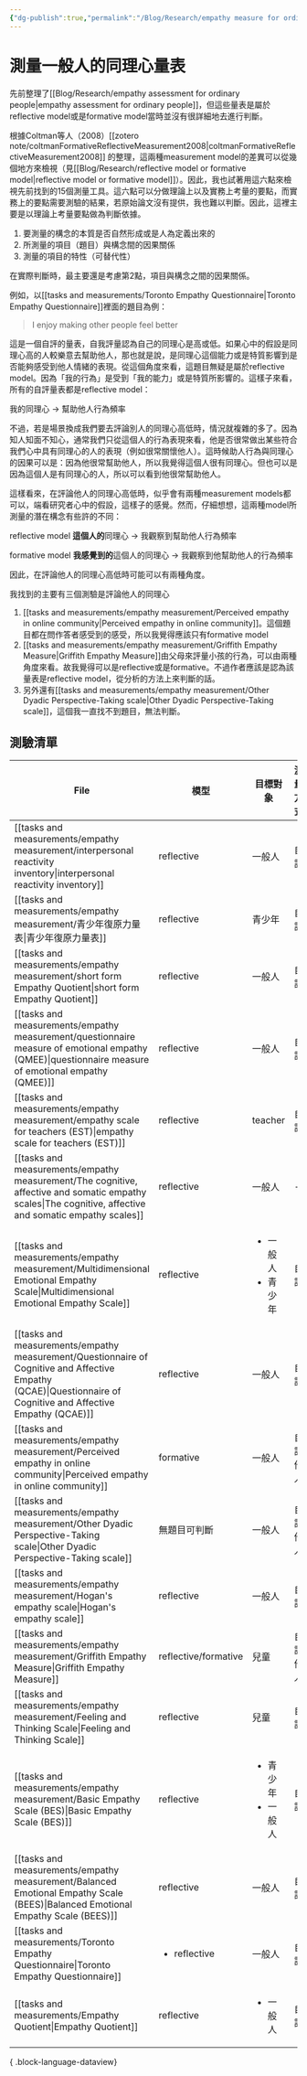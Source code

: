 ```yaml
---
{"dg-publish":true,"permalink":"/Blog/Research/empathy measure for ordinary people reflective or formative model/","title":"測量一般人的同理心量表是reflective or formative model","tags":["blog","empathy","measurement","inventory","reflective","formative","manuscript"],"created":"2022-07-20","updated":""}
---
```



# 測量一般人的同理心量表

先前整理了[[Blog/Research/empathy assessment for ordinary people\|empathy assessment for ordinary people]]，但這些量表是屬於reflective model或是formative model當時並沒有很詳細地去進行判斷。

根據Coltman等人（2008）[[zotero note/coltmanFormativeReflectiveMeasurement2008\|coltmanFormativeReflectiveMeasurement2008]] 的整理，這兩種measurement model的差異可以從幾個地方來檢視（見[[Blog/Research/reflective model or formative model\|reflective model or formative model]]）。因此，我也試著用這六點來檢視先前找到的15個測量工具。這六點可以分做理論上以及實務上考量的要點，而實務上的要點需要測驗的結果，若原始論文沒有提供，我也難以判斷。因此，這裡主要是以理論上考量要點做為判斷依據。


1. 要測量的構念的本質是否自然形成或是人為定義出來的
2. 所測量的項目（題目）與構念間的因果關係
3. 測量的項目的特性（可替代性）

在實際判斷時，最主要還是考慮第2點，項目與構念之間的因果關係。

<style> .container {font-family: sans-serif; text-align: center;} .button-wrapper button {z-index: 1;height: 40px; width: 100px; margin: 10px;padding: 5px;} .excalidraw .App-menu_top .buttonList { display: flex;} .excalidraw-wrapper { height: 800px; margin: 50px; position: relative;} :root[dir="ltr"] .excalidraw .layer-ui__wrapper .zen-mode-transition.App-menu_bottom--transition-left {transform: none;} </style><script src="https://cdn.jsdelivr.net/npm/react@17/umd/react.production.min.js"></script><script src="https://cdn.jsdelivr.net/npm/react-dom@17/umd/react-dom.production.min.js"></script><script type="text/javascript" src="https://cdn.jsdelivr.net/npm/@excalidraw/excalidraw@0/dist/excalidraw.production.min.js"></script><div id="measurement_modelexcalidraw.md1"></div><script>(function(){const InitialData={"type":"excalidraw","version":2,"source":"https://excalidraw.com","elements":[{"type":"ellipse","version":50,"versionNonce":405337202,"isDeleted":false,"id":"3-tqbp5ZLVtKjnWc4Mnzk","fillStyle":"hachure","strokeWidth":1,"strokeStyle":"solid","roughness":1,"opacity":100,"angle":0,"x":-221.83834838867188,"y":-87.21842575073242,"strokeColor":"#000000","backgroundColor":"transparent","width":187.8980712890625,"height":97.548828125,"seed":642925298,"groupIds":[],"strokeSharpness":"sharp","boundElements":[{"id":"wAoPmy_Z7N6AygmE-kM8j","type":"arrow"},{"id":"l8VeDDoj7WGaN67ht4uaE","type":"arrow"},{"id":"J37inoKKMOYB3P_grpwqb","type":"arrow"}],"updated":1659538711128,"link":null,"locked":false},{"type":"text","version":79,"versionNonce":117343410,"isDeleted":false,"id":"Hef8Dhr1","fillStyle":"hachure","strokeWidth":1,"strokeStyle":"solid","roughness":1,"opacity":100,"angle":0,"x":-175.10720825195312,"y":-63.9283561706543,"strokeColor":"#000000","backgroundColor":"transparent","width":95,"height":50,"seed":1473213230,"groupIds":[],"strokeSharpness":"sharp","boundElements":[],"updated":1659538640715,"link":null,"locked":false,"fontSize":20,"fontFamily":1,"text":"latent\nconstruct","rawText":"latent\nconstruct","baseline":43,"textAlign":"center","verticalAlign":"top","containerId":null,"originalText":"latent\nconstruct"},{"type":"rectangle","version":107,"versionNonce":1333496238,"isDeleted":false,"id":"3Kv45IqP1tjBqjKSIDHeM","fillStyle":"hachure","strokeWidth":1,"strokeStyle":"solid","roughness":1,"opacity":100,"angle":0,"x":-328.9366149902344,"y":-128.43308639526367,"strokeColor":"#000000","backgroundColor":"transparent","width":84,"height":47.06634521484375,"seed":1653192686,"groupIds":[],"strokeSharpness":"sharp","boundElements":[{"type":"text","id":"RNYhO64T"},{"id":"wAoPmy_Z7N6AygmE-kM8j","type":"arrow"}],"updated":1659538702656,"link":null,"locked":false},{"type":"text","version":61,"versionNonce":742808114,"isDeleted":false,"id":"RNYhO64T","fillStyle":"hachure","strokeWidth":1,"strokeStyle":"solid","roughness":1,"opacity":100,"angle":0,"x":-323.9366149902344,"y":-117.3999137878418,"strokeColor":"#000000","backgroundColor":"transparent","width":74,"height":25,"seed":1621425010,"groupIds":[],"strokeSharpness":"sharp","boundElements":[],"updated":1659538691756,"link":null,"locked":false,"fontSize":20,"fontFamily":1,"text":"item 1","rawText":"item 1","baseline":18,"textAlign":"center","verticalAlign":"middle","containerId":"3Kv45IqP1tjBqjKSIDHeM","originalText":"item 1"},{"type":"rectangle","version":122,"versionNonce":1315068462,"isDeleted":false,"id":"ZScW7qYqmxp7YhXCNml77","fillStyle":"hachure","strokeWidth":1,"strokeStyle":"solid","roughness":1,"opacity":100,"angle":0,"x":-365.5178527832031,"y":-52.61518478393555,"strokeColor":"#000000","backgroundColor":"transparent","width":84,"height":47.06634521484375,"seed":1568947502,"groupIds":[],"strokeSharpness":"sharp","boundElements":[{"id":"nV2A0aTX","type":"text"},{"id":"l8VeDDoj7WGaN67ht4uaE","type":"arrow"}],"updated":1659538706964,"link":null,"locked":false},{"type":"text","version":77,"versionNonce":1268257138,"isDeleted":false,"id":"nV2A0aTX","fillStyle":"hachure","strokeWidth":1,"strokeStyle":"solid","roughness":1,"opacity":100,"angle":0,"x":-360.5178527832031,"y":-41.58201217651367,"strokeColor":"#000000","backgroundColor":"transparent","width":74,"height":25,"seed":1506538674,"groupIds":[],"strokeSharpness":"sharp","boundElements":[],"updated":1659538688147,"link":null,"locked":false,"fontSize":20,"fontFamily":1,"text":"item 2","rawText":"item 2","baseline":18,"textAlign":"center","verticalAlign":"middle","containerId":"ZScW7qYqmxp7YhXCNml77","originalText":"item 2"},{"type":"rectangle","version":106,"versionNonce":1739953714,"isDeleted":false,"id":"5Q9V7S98ZeiPF6_mtJ89B","fillStyle":"hachure","strokeWidth":1,"strokeStyle":"solid","roughness":1,"opacity":100,"angle":0,"x":-316.0383605957031,"y":26.995044708251953,"strokeColor":"#000000","backgroundColor":"transparent","width":84,"height":47.06634521484375,"seed":962064434,"groupIds":[],"strokeSharpness":"sharp","boundElements":[{"id":"dBakNFGO","type":"text"},{"id":"J37inoKKMOYB3P_grpwqb","type":"arrow"}],"updated":1659538711129,"link":null,"locked":false},{"type":"text","version":61,"versionNonce":1587391154,"isDeleted":false,"id":"dBakNFGO","fillStyle":"hachure","strokeWidth":1,"strokeStyle":"solid","roughness":1,"opacity":100,"angle":0,"x":-311.0383605957031,"y":38.02821731567383,"strokeColor":"#000000","backgroundColor":"transparent","width":74,"height":25,"seed":478405614,"groupIds":[],"strokeSharpness":"sharp","boundElements":[],"updated":1659538696006,"link":null,"locked":false,"fontSize":20,"fontFamily":1,"text":"item 3","rawText":"item 3","baseline":18,"textAlign":"center","verticalAlign":"middle","containerId":"5Q9V7S98ZeiPF6_mtJ89B","originalText":"item 3"},{"type":"arrow","version":54,"versionNonce":947796156,"isDeleted":false,"id":"wAoPmy_Z7N6AygmE-kM8j","fillStyle":"hachure","strokeWidth":1,"strokeStyle":"solid","roughness":1,"opacity":100,"angle":0,"x":-195.54189209235486,"y":-80.25925751888192,"strokeColor":"#000000","backgroundColor":"transparent","width":42.78876586662952,"height":28.511444843178623,"seed":1656325234,"groupIds":[],"strokeSharpness":"round","boundElements":[],"updated":1659679282633,"link":null,"locked":false,"startBinding":{"elementId":"3-tqbp5ZLVtKjnWc4Mnzk","gap":7.3891006926978235,"focus":-0.04112590801925005},"endBinding":{"elementId":"3Kv45IqP1tjBqjKSIDHeM","gap":6.60595703125,"focus":-0.7037864838242268},"lastCommittedPoint":null,"startArrowhead":null,"endArrowhead":"arrow","points":[[0,0],[-42.78876586662952,-28.511444843178623]]},{"type":"arrow","version":40,"versionNonce":2049950012,"isDeleted":false,"id":"l8VeDDoj7WGaN67ht4uaE","fillStyle":"hachure","strokeWidth":1,"strokeStyle":"solid","roughness":1,"opacity":100,"angle":0,"x":-225.635484276923,"y":-37.424201367545564,"strokeColor":"#000000","backgroundColor":"transparent","width":46.72099155315513,"height":4.967372296500642,"seed":522039346,"groupIds":[],"strokeSharpness":"round","boundElements":[],"updated":1659679282635,"link":null,"locked":false,"startBinding":{"elementId":"3-tqbp5ZLVtKjnWc4Mnzk","gap":3.8155192879697353,"focus":0.1882541525682399},"endBinding":{"elementId":"ZScW7qYqmxp7YhXCNml77","gap":9.161376953125,"focus":0.07374140659346132},"lastCommittedPoint":null,"startArrowhead":null,"endArrowhead":"arrow","points":[[0,0],[-46.72099155315513,4.967372296500642]]},{"type":"arrow","version":49,"versionNonce":228342204,"isDeleted":false,"id":"J37inoKKMOYB3P_grpwqb","fillStyle":"hachure","strokeWidth":1,"strokeStyle":"solid","roughness":1,"opacity":100,"angle":0,"x":-179.1264217397684,"y":10.372636567630977,"strokeColor":"#000000","backgroundColor":"transparent","width":45.70014686374722,"height":40.35943816991784,"seed":53094322,"groupIds":[],"strokeSharpness":"round","boundElements":[],"updated":1659679282637,"link":null,"locked":false,"startBinding":{"elementId":"3-tqbp5ZLVtKjnWc4Mnzk","gap":7.740340268647323,"focus":-0.03706534415686419},"endBinding":{"elementId":"5Q9V7S98ZeiPF6_mtJ89B","gap":7.2117919921875,"focus":0.7202415319180563},"lastCommittedPoint":null,"startArrowhead":null,"endArrowhead":"arrow","points":[[0,0],[-45.70014686374722,40.35943816991784]]},{"type":"text","version":107,"versionNonce":1149428142,"isDeleted":false,"id":"DLeXNTwd","fillStyle":"hachure","strokeWidth":1,"strokeStyle":"solid","roughness":1,"opacity":100,"angle":0,"x":-260.7917785644531,"y":-191.9056510925293,"strokeColor":"#000000","backgroundColor":"transparent","width":216,"height":35,"seed":1757937650,"groupIds":[],"strokeSharpness":"sharp","boundElements":[],"updated":1659538732097,"link":null,"locked":false,"fontSize":28,"fontFamily":1,"text":"reflective model","rawText":"reflective model","baseline":25,"textAlign":"center","verticalAlign":"top","containerId":null,"originalText":"reflective model"},{"type":"ellipse","version":294,"versionNonce":1313817518,"isDeleted":false,"id":"7WEvITmc4NoPSxO3fHZgI","fillStyle":"hachure","strokeWidth":1,"strokeStyle":"solid","roughness":1,"opacity":100,"angle":0,"x":128.3624267578125,"y":-84.28937911987305,"strokeColor":"#000000","backgroundColor":"transparent","width":187.8980712890625,"height":97.548828125,"seed":2038256498,"groupIds":[],"strokeSharpness":"sharp","boundElements":[{"id":"ot8mUodhmIiKd7jxNWd2R","type":"arrow"},{"id":"bunRmgQ2SQMOKpgYxxSk9","type":"arrow"},{"id":"bIW3Q9nthI_3QFDLNhfDw","type":"arrow"}],"updated":1659538823596,"link":null,"locked":false},{"type":"text","version":204,"versionNonce":2031140466,"isDeleted":false,"id":"fnUZzhdJ","fillStyle":"hachure","strokeWidth":1,"strokeStyle":"solid","roughness":1,"opacity":100,"angle":0,"x":179.119384765625,"y":-60.23618698120117,"strokeColor":"#000000","backgroundColor":"transparent","width":95,"height":50,"seed":1716081838,"groupIds":[],"strokeSharpness":"sharp","boundElements":[],"updated":1659538825730,"link":null,"locked":false,"fontSize":20,"fontFamily":1,"text":"latent\nconstruct","rawText":"latent\nconstruct","baseline":43,"textAlign":"center","verticalAlign":"top","containerId":null,"originalText":"latent\nconstruct"},{"type":"rectangle","version":448,"versionNonce":1542835826,"isDeleted":false,"id":"-aYnNpC60cS3TE9sctnbU","fillStyle":"hachure","strokeWidth":1,"strokeStyle":"solid","roughness":1,"opacity":100,"angle":0,"x":383.01055908203125,"y":-136.28376388549805,"strokeColor":"#000000","backgroundColor":"transparent","width":84,"height":47.06634521484375,"seed":2099647794,"groupIds":[],"strokeSharpness":"sharp","boundElements":[{"id":"UQa6sasP","type":"text"},{"id":"ot8mUodhmIiKd7jxNWd2R","type":"arrow"}],"updated":1659538812896,"link":null,"locked":false},{"type":"text","version":399,"versionNonce":1642727854,"isDeleted":false,"id":"UQa6sasP","fillStyle":"hachure","strokeWidth":1,"strokeStyle":"solid","roughness":1,"opacity":100,"angle":0,"x":388.01055908203125,"y":-125.25059127807617,"strokeColor":"#000000","backgroundColor":"transparent","width":74,"height":25,"seed":1607896814,"groupIds":[],"strokeSharpness":"sharp","boundElements":[],"updated":1659538812896,"link":null,"locked":false,"fontSize":20,"fontFamily":1,"text":"item 1","rawText":"item 1","baseline":18,"textAlign":"center","verticalAlign":"middle","containerId":"-aYnNpC60cS3TE9sctnbU","originalText":"item 1"},{"type":"rectangle","version":556,"versionNonce":1481304690,"isDeleted":false,"id":"RPuQMmaRdrpNFGI3oMvgT","fillStyle":"hachure","strokeWidth":1,"strokeStyle":"solid","roughness":1,"opacity":100,"angle":0,"x":403.2297058105469,"y":-62.37809371948242,"strokeColor":"#000000","backgroundColor":"transparent","width":84,"height":47.06634521484375,"seed":433102578,"groupIds":[],"strokeSharpness":"sharp","boundElements":[{"id":"hA8C9MrG","type":"text"},{"id":"bunRmgQ2SQMOKpgYxxSk9","type":"arrow"}],"updated":1659538839064,"link":null,"locked":false},{"type":"text","version":508,"versionNonce":1443147182,"isDeleted":false,"id":"hA8C9MrG","fillStyle":"hachure","strokeWidth":1,"strokeStyle":"solid","roughness":1,"opacity":100,"angle":0,"x":408.2297058105469,"y":-51.34492111206055,"strokeColor":"#000000","backgroundColor":"transparent","width":74,"height":25,"seed":541229358,"groupIds":[],"strokeSharpness":"sharp","boundElements":[],"updated":1659538839064,"link":null,"locked":false,"fontSize":20,"fontFamily":1,"text":"item 2","rawText":"item 2","baseline":18,"textAlign":"center","verticalAlign":"middle","containerId":"RPuQMmaRdrpNFGI3oMvgT","originalText":"item 2"},{"type":"rectangle","version":447,"versionNonce":1749681522,"isDeleted":false,"id":"m7xBv7a-xDzFtL_kJKMFD","fillStyle":"hachure","strokeWidth":1,"strokeStyle":"solid","roughness":1,"opacity":100,"angle":0,"x":395.9088134765625,"y":19.144367218017578,"strokeColor":"#000000","backgroundColor":"transparent","width":84,"height":47.06634521484375,"seed":1543762098,"groupIds":[],"strokeSharpness":"sharp","boundElements":[{"id":"etLue1ig","type":"text"},{"id":"bIW3Q9nthI_3QFDLNhfDw","type":"arrow"}],"updated":1659538812896,"link":null,"locked":false},{"type":"text","version":399,"versionNonce":492356270,"isDeleted":false,"id":"etLue1ig","fillStyle":"hachure","strokeWidth":1,"strokeStyle":"solid","roughness":1,"opacity":100,"angle":0,"x":400.9088134765625,"y":30.177539825439453,"strokeColor":"#000000","backgroundColor":"transparent","width":74,"height":25,"seed":1257646958,"groupIds":[],"strokeSharpness":"sharp","boundElements":[],"updated":1659538812896,"link":null,"locked":false,"fontSize":20,"fontFamily":1,"text":"item 3","rawText":"item 3","baseline":18,"textAlign":"center","verticalAlign":"middle","containerId":"m7xBv7a-xDzFtL_kJKMFD","originalText":"item 3"},{"type":"text","version":208,"versionNonce":1792873902,"isDeleted":false,"id":"YpO1XyIx","fillStyle":"hachure","strokeWidth":1,"strokeStyle":"solid","roughness":1,"opacity":100,"angle":0,"x":149.701171875,"y":-189.31534957885742,"strokeColor":"#000000","backgroundColor":"transparent","width":216,"height":35,"seed":1731766254,"groupIds":[],"strokeSharpness":"sharp","boundElements":[],"updated":1659538760588,"link":null,"locked":false,"fontSize":28,"fontFamily":1,"text":"formative model","rawText":"formative model","baseline":25,"textAlign":"center","verticalAlign":"top","containerId":null,"originalText":"formative model"},{"type":"arrow","version":837,"versionNonce":1575330364,"isDeleted":false,"id":"ot8mUodhmIiKd7jxNWd2R","fillStyle":"hachure","strokeWidth":1,"strokeStyle":"solid","roughness":1,"opacity":100,"angle":0,"x":387.86114886243087,"y":-80.59025192260742,"strokeColor":"#000000","backgroundColor":"transparent","width":67.11756622326493,"height":27.641795408693156,"seed":921494894,"groupIds":[],"strokeSharpness":"round","boundElements":[],"updated":1659679282639,"link":null,"locked":false,"startBinding":{"elementId":"-aYnNpC60cS3TE9sctnbU","gap":8.627166748046875,"focus":-0.41140816051191903},"endBinding":{"elementId":"7WEvITmc4NoPSxO3fHZgI","gap":9.251036169121981,"focus":0.37111764543388864},"lastCommittedPoint":null,"startArrowhead":null,"endArrowhead":"arrow","points":[[0,0],[-67.11756622326493,27.641795408693156]]},{"type":"arrow","version":1029,"versionNonce":569244348,"isDeleted":false,"id":"bunRmgQ2SQMOKpgYxxSk9","fillStyle":"hachure","strokeWidth":1,"strokeStyle":"solid","roughness":1,"opacity":100,"angle":0,"x":391.5693359375,"y":-36.27507530726709,"strokeColor":"#000000","backgroundColor":"transparent","width":72.46455742639989,"height":1.2812609744456296,"seed":1068026994,"groupIds":[],"strokeSharpness":"round","boundElements":[],"updated":1659679282641,"link":null,"locked":false,"startBinding":{"elementId":"RPuQMmaRdrpNFGI3oMvgT","gap":11.660369873046875,"focus":-0.06689089095912086},"endBinding":{"elementId":"7WEvITmc4NoPSxO3fHZgI","gap":2.849213090714585,"focus":0.0457469338789144},"lastCommittedPoint":null,"startArrowhead":null,"endArrowhead":"arrow","points":[[0,0],[-72.46455742639989,1.2812609744456296]]},{"type":"arrow","version":832,"versionNonce":1683440444,"isDeleted":false,"id":"bIW3Q9nthI_3QFDLNhfDw","fillStyle":"hachure","strokeWidth":1,"strokeStyle":"solid","roughness":1,"opacity":100,"angle":0,"x":415.10155973194185,"y":12.204273223876953,"strokeColor":"#000000","backgroundColor":"transparent","width":104.92707323927192,"height":21.996516632565744,"seed":1826915950,"groupIds":[],"strokeSharpness":"round","boundElements":[],"updated":1659679282643,"link":null,"locked":false,"startBinding":{"elementId":"m7xBv7a-xDzFtL_kJKMFD","gap":6.940093994140625,"focus":0.7950574429241808},"endBinding":{"elementId":"7WEvITmc4NoPSxO3fHZgI","gap":5.7172296220848935,"focus":0.13884678202273987},"lastCommittedPoint":null,"startArrowhead":null,"endArrowhead":"arrow","points":[[0,0],[-104.92707323927192,-21.996516632565744]]},{"id":"K98JjrF_KLFY82QU5wo-R","type":"text","x":0.1416407993861526,"y":66.43501227242604,"width":20,"height":70,"angle":0,"strokeColor":"#000000","backgroundColor":"transparent","fillStyle":"hachure","strokeWidth":1,"strokeStyle":"solid","roughness":1,"opacity":100,"groupIds":[],"strokeSharpness":"sharp","seed":2102406660,"version":6,"versionNonce":1656339900,"isDeleted":true,"boundElements":null,"updated":1659679297415,"link":null,"locked":false,"text":"hi\n","rawText":"hi\n","fontSize":28,"fontFamily":1,"textAlign":"center","verticalAlign":"top","baseline":60,"containerId":null,"originalText":"hi\n"}],"appState":{"theme":"light","viewBackgroundColor":"#ffffff","currentItemStrokeColor":"#000000","currentItemBackgroundColor":"transparent","currentItemFillStyle":"hachure","currentItemStrokeWidth":1,"currentItemStrokeStyle":"solid","currentItemRoughness":1,"currentItemOpacity":100,"currentItemFontFamily":1,"currentItemFontSize":28,"currentItemTextAlign":"center","currentItemStrokeSharpness":"sharp","currentItemStartArrowhead":null,"currentItemEndArrowhead":"arrow","currentItemLinearStrokeSharpness":"round","gridSize":null,"colorPalette":{}},"files":{}};InitialData.scrollToContent=true;App=()=>{const e=React.useRef(null),t=React.useRef(null),[n,i]=React.useState({width:void 0,height:void 0});return React.useEffect(()=>{i({width:t.current.getBoundingClientRect().width,height:t.current.getBoundingClientRect().height});const e=()=>{i({width:t.current.getBoundingClientRect().width,height:t.current.getBoundingClientRect().height})};return window.addEventListener("resize",e),()=>window.removeEventListener("resize",e)},[t]),React.createElement(React.Fragment,null,React.createElement("div",{className:"excalidraw-wrapper",ref:t},React.createElement(ExcalidrawLib.Excalidraw,{ref:e,width:n.width,height:n.height,initialData:InitialData,viewModeEnabled:!0,zenModeEnabled:!0,gridModeEnabled:!1})))},excalidrawWrapper=document.getElementById("measurement_modelexcalidraw.md1");ReactDOM.render(React.createElement(App),excalidrawWrapper);})();</script>

例如，以[[tasks and measurements/Toronto Empathy Questionnaire\|Toronto Empathy Questionnaire]]裡面的題目為例：
> I enjoy making other people feel better

這是一個自評的量表，自我評量認為自己的同理心是高或低。如果心中的假設是同理心高的人較樂意去幫助他人，那也就是說，是同理心這個能力或是特質影響到是否能夠感受到他人情緒的表現。從這個角度來看，這題目無疑是屬於reflective model。因為「我的行為」是受到「我的能力」或是特質所影響的。這樣子來看，所有的自評量表都是reflective model：

我的同理心 → 幫助他人行為頻率


不過，若是場景換成我們要去評論別人的同理心高低時，情況就複雜的多了。因為知人知面不知心，通常我們只從這個人的行為表現來看，他是否很常做出某些符合我們心中具有同理心的人的表現（例如很常關懷他人）。這時候助人行為與同理心的因果可以是：因為他很常幫助他人，所以我覺得這個人很有同理心。但也可以是因為這個人是有同理心的人，所以可以看到他很常幫助他人。

這樣看來，在評論他人的同理心高低時，似乎會有兩種measurement models都可以，端看研究者心中的假設，這樣子的感覺。然而，仔細想想，這兩種model所測量的潛在構念有些許的不同：

reflective model
**這個人的**同理心 → 我觀察到幫助他人行為頻率

formative model
**我感覺到的**這個人的同理心 → 我觀察到他幫助他人的行為頻率

因此，在評論他人的同理心高低時可能可以有兩種角度。

我找到的主要有三個測驗是評論他人的同理心
1. [[tasks and measurements/empathy measurement/Perceived empathy in online community\|Perceived empathy in online community]]。這個題目都在問作答者感受到的感受，所以我覺得應該只有formative model
2. [[tasks and measurements/empathy measurement/Griffith Empathy Measure\|Griffith Empathy Measure]]由父母來評量小孩的行為，可以由兩種角度來看。故我覺得可以是reflective或是formative。不過作者應該是認為該量表是reflective model，從分析的方法上來判斷的話。
3. 另外還有[[tasks and measurements/empathy measurement/Other Dyadic Perspective-Taking scale\|Other Dyadic Perspective-Taking scale]]，這個我一直找不到題目，無法判斷。

## 測驗清單

| File                                                                                                                                                               | 模型                           | 目標對象                              | 測量方式 |
| ------------------------------------------------------------------------------------------------------------------------------------------------------------------ | ---------------------------- | --------------------------------- | ---- |
| [[tasks and measurements/empathy measurement/interpersonal reactivity inventory\|interpersonal reactivity inventory]]                                           | reflective                   | 一般人                               | 自評   |
| [[tasks and measurements/empathy measurement/青少年復原力量表\|青少年復原力量表]]                                                                                               | reflective                   | 青少年                               | 自評   |
| [[tasks and measurements/empathy measurement/short form Empathy Quotient\|short form Empathy Quotient]]                                                         | reflective                   | 一般人                               | 自評   |
| [[tasks and measurements/empathy measurement/questionnaire measure of emotional empathy (QMEE)\|questionnaire measure of emotional empathy (QMEE)]]             | reflective                   | 一般人                               | 自評   |
| [[tasks and measurements/empathy measurement/empathy scale for teachers (EST)\|empathy scale for teachers (EST)]]                                               | reflective                   | teacher                           | 自評   |
| [[tasks and measurements/empathy measurement/The cognitive, affective and somatic empathy scales\|The cognitive, affective and somatic empathy scales]]         | reflective                   | 一般人                               | \-   |
| [[tasks and measurements/empathy measurement/Multidimensional Emotional Empathy Scale\|Multidimensional Emotional Empathy Scale]]                               | reflective                   | <ul><li>一般人</li><li>青少年</li></ul> | 自評   |
| [[tasks and measurements/empathy measurement/Questionnaire of Cognitive and Affective Empathy (QCAE)\|Questionnaire of Cognitive and Affective Empathy (QCAE)]] | reflective                   | 一般人                               | 自評   |
| [[tasks and measurements/empathy measurement/Perceived empathy in online community\|Perceived empathy in online community]]                                     | formative                    | 一般人                               | 自評他人 |
| [[tasks and measurements/empathy measurement/Other Dyadic Perspective-Taking scale\|Other Dyadic Perspective-Taking scale]]                                     | 無題目可判斷                       | 一般人                               | 自評他人 |
| [[tasks and measurements/empathy measurement/Hogan's empathy scale\|Hogan's empathy scale]]                                                                     | reflective                   | 一般人                               | 自評   |
| [[tasks and measurements/empathy measurement/Griffith Empathy Measure\|Griffith Empathy Measure]]                                                               | reflective/formative         | 兒童                                | 自評他人 |
| [[tasks and measurements/empathy measurement/Feeling and Thinking Scale\|Feeling and Thinking Scale]]                                                           | reflective                   | 兒童                                | 自評   |
| [[tasks and measurements/empathy measurement/Basic Empathy Scale (BES)\|Basic Empathy Scale (BES)]]                                                             | reflective                   | <ul><li>青少年</li><li>一般人</li></ul> | 自評   |
| [[tasks and measurements/empathy measurement/Balanced Emotional Empathy Scale (BEES)\|Balanced Emotional Empathy Scale (BEES)]]                                 | reflective                   | 一般人                               | 自評   |
| [[tasks and measurements/Toronto Empathy Questionnaire\|Toronto Empathy Questionnaire]]                                                                         | <ul><li>reflective</li></ul> | 一般人                               | 自評   |
| [[tasks and measurements/Empathy Quotient\|Empathy Quotient]]                                                                                                   | reflective                   | <ul><li>一般人</li></ul>             | 自評   |

{ .block-language-dataview}